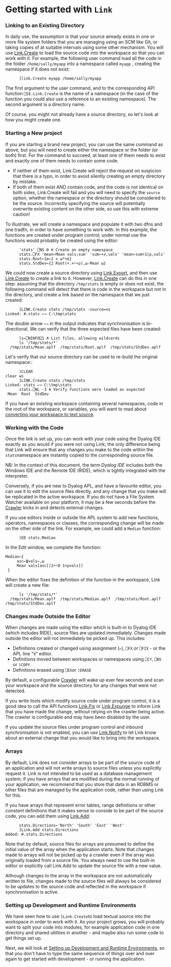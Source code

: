 # Getting started with `Link`

### Linking to an Existing Directory

In daily use, the assumption is that your source already exists in one or more file system folders that you are managing using an SCM like Git, or taking copies of at suitable intervals using some other mechanism. You will use [Link.Create](Link.Create.md) to load the source code into the workspace so that you can work with it. For example, the following user command load all the code in the folder `/home/sally/myapp` into a namespace called `myapp` , creating the namespace if it does not exist: 

```      apl
      ]link.Create myapp /home/sally/myapp
```

The first argument to the user command, and to the corresponding API function `⎕SE.Link.Create` is the name of a namespace (in the case of the function you could also use a reference to an existing namespace). The second argument is a directory name.

Of course, you might not already have a source directory, so let's look at how you might create one.

### Starting a New project

If you are starting a brand new project, you can use the same command as above, but you will need to create either the namespace or the folder (or both) first. For the command to succeed, at least one of them needs to exist and exactly one of them needs to contain some code.

* If neither of them exist, Link.Create will reject the request on suspicion that there is a typo, in order to avoid silently creating an empty directory by mistake.
* If both of them exist AND contain code, and the code is not identical on both sides, Link.Create will fail and you will need to specify the  `source` option, whether the namespace or the directory should be considered to be the source. Incorrectly specifying the source will potentially overwrite existing content on the other side, so use this with extreme caution!

To illustrate, we will create a namespace and populate it with two dfns and one tradfn, in order to have something to work with. In this example, the functions are created under program control; under normal use the functions would probably be created using the editor:

```apl
      'stats' ⎕NS ⍬ ⍝ Create an empty namespace
      stats.⎕FX 'mean←Mean vals;sum' 'sum←+⌿,vals' 'mean←sum÷1⌈⍴,vals'
      stats.Root←{⍺←2 ⋄ ⍵*÷⍺}
      stats.StdDev←{2 Root(+.×⍨÷⍴),⍵-Mean ⍵}
```
We could now create a source directory using [Link.Export](Link.Export.md), and then use [Link.Create](Link.Create.md) to create a link to it. However, [Link.Create](Link.Create.md) can do this in one step: assuming that the directory `/tmp/stats` is empty or does not exist, the following command will detect that there is code in the workspace but not in the directory, and create a link based on the namespace that we just created:

```apl
      ]LINK.Create stats /tmp/stats -source=ns
Linked: #.stats ←→ C:\tmp\stats
```
The double arrow `←→` in the output indicates that synchronisation is bi-directional. We can verify that the three expected files have been created:

```apl
      ls←⎕NINFO⍠1 ⍝ List files, allowing wildcards
      ls '/tmp/stats/*'
  /tmp/stats/Mean.aplf  /tmp/stats/Root.aplf  /tmp/stats/StdDev.aplf  
```
Let's verify that our source directory can be used to re-build the original namespace::

```apl
      )CLEAR
clear ws
      ]LINK.Create stats /tmp/stats
Linked: stats ←→ C:\tmp\stats
      stats.⎕NL -3 ⍝ Verify functions were loaded as expected
 Mean  Root  StdDev
```

If you have an existing workspace containing several namespaces, code in the root of the workspace, or variables, you will want to read about [converting your workspace to text source](ExportingSource.md).

### Working with the Code

Once the link is set up, you can work with your code using the Dyalog IDE exactly as you would if you were not using Link; the only difference being that Link will ensure that any changes you make to the code within the `stats`namespace are instantly copied to the corresponding source file. 

NB: In the context of this document, the term *Dyalog IDE* includes both the Windows IDE and the Remote IDE (RIDE), which is tightly integrated with the interpreter.

Conversely, if you are new to Dyalog APL, and have a favourite editor, you can use it to edit the source files directly, and any change that you make will be replicated in the active workspace. If you do not have a File System Watcher available on your platform, it may be a few seconds before the [Crawler](Crawler.md) kicks in and detects external changes.

If you use editors inside or outside the APL system to add new functions, operators, namespaces or classes,  the corresponding change will be made on the other side of the link. For example, we could add a `Median` function:

```apl
      )ED stats.Median
```

In the Edit window, we complete the function:

```apl
Median←{
     asc←⍋vals←,⍵
     Mean vals[asc[⌈2÷⍨0 1+⍴vals]]
 }
```

When the editor fixes the definition of the function in the workspace, Link will create a new file:


```apl
      ls '/tmp/stats/*'
  /tmp/stats/Mean.aplf  /tmp/stats/Median.aplf  /tmp/stats/Root.aplf  /tmp/stats/StdDev.aplf  
```

### Changes made Outside the Editor

When changes are made using the editor which is built-in to Dyalog IDE (which includes RIDE), source files are updated immediately. Changes made outside the editor will not immediately be picked up. This includes:

* Definitions created or changed using assignment (`←`), `⎕FX`  or `⎕FIX` - or the APL line "`∇`" editor.
* Definitions moved between workspaces or namespaces using `⎕CY`, `⎕NS` or `)COPY`.
* Definitions erased using `⎕EX`or `)ERASE`

By default, a configurable [Crawler](Crawler.md) will wake up ever few seconds and scan your workspace and the source directory for any changes that were not detected.

If you write tools which modify source code under program control, it is a good idea to call the API functions [Link.Fix](Link.Fix.md) or [Link.Expunge](Link.Expunge.md) to inform Link that you have made the change, without relying on the crawler being active. The crawler is configurable and may have been disabled by the user.

If you update the source files under program control and inbound synchronisation is not enabled, you can use [Link.Notify](Link.Notify.md) to let Link know about an external change that you would like to bring into the workspace.

### Arrays

By default, Link does not consider arrays to be part of the source code of an application and will not write arrays to source files unless you explicitly request it. Link is not intended to be used as a database management system; if you have arrays that are modified during the normal running of your application, we recommend that you store that data in an RDBMS or other files that are managed by the application code, rather than using Link for this.

If you have arrays that represent error tables, range definitions or other *constant* definitions that it makes sense to conside to be part of the source code, you can add them using [Link.Add](Link.Add.md):

```apl
      stats.Directions←'North' 'South' 'East' 'West'
      ]Link.Add stats.Directions
Added: #.stats.Directions
```

Note that by default, source files for arrays are presumed to define the initial value of the array when the application starts. Note that changes made to arrays will not be picked up by a crawler even if the array was originally loaded from a source file.  You always need to use the built-in editor or explicitly call Link.Add to update the source file with a new value.

Although changes to the array in the workspace are not automatically written to file, changes made to the source files will always be considered to be updates to the source code and reflected in the workspace if synchronisation is active.

### Setting up Development and Runtime Environments

We have seen how to use `]Link.Create`to load textual source into the workspace in order to work with it. As your project grows, you will probably want to split your code into modules, for example application code in one directory and shared utilities in another - and maybe also run some code to get things set up.

Next, we will look at [Setting up Development and Runtime Environments](Setup.md), so that you don't have to type the same sequence of things over and over again to get started with development - or running the application.


